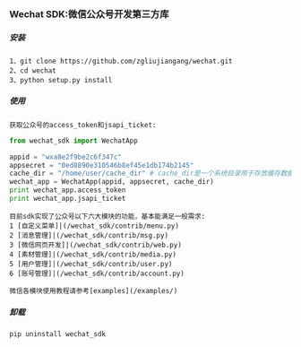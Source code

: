 ### Wechat SDK:微信公众号开发第三方库

##### 安装
	1、git clone https://github.com/zgliujiangang/wechat.git
	2、cd wechat
	3、python setup.py install
##### 使用
	获取公众号的access_token和jsapi_ticket:
```python
from wechat_sdk import WechatApp

appid = "wxa8e2f9be2c6f347c"
appsecret = "0ed8890e310546b8ef45e1db174b2145"
cache_dir = "/home/user/cache_dir" # cache_dir是一个系统目录用于存放缓存数据
wechat_app = WechatApp(appid, appsecret, cache_dir)
print wechat_app.access_token
print wechat_app.jsapi_ticket
```
	目前sdk实现了公众号以下六大模块的功能，基本能满足一般需求:
	1 [自定义菜单]|(/wechat_sdk/contrib/menu.py)
	2 [消息管理]|(/wechat_sdk/contrib/msg.py)
	3 [微信网页开发]|(/wechat_sdk/contrib/web.py)
	4 [素材管理]|(/wechat_sdk/contrib/media.py)
	5 [用户管理]|(/wechat_sdk/contrib/user.py)
	6 [账号管理]|(/wechat_sdk/contrib/account.py)

	微信各模块使用教程请参考[examples](/examples/)
##### 卸载
	pip uninstall wechat_sdk